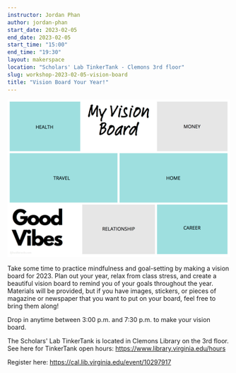 ```yaml
---
instructor: Jordan Phan
author: jordan-phan
start_date: 2023-02-05
end_date: 2023-02-05
start_time: "15:00"
end_time: "19:30"
layout: makerspace
location: "Scholars' Lab TinkerTank - Clemons 3rd floor"
slug: workshop-2023-02-05-vision-board
title: "Vision Board Your Year!"
---
```


![Vision Board Your Year!](/assets/post-media/workshops/vision-board.png)

Take some time to practice mindfulness and goal-setting by making a vision board for 2023. Plan out your year, relax from class stress, and create a beautiful vision board to remind you of your goals throughout the year. Materials will be provided, but if you have images, stickers, or pieces of magazine or newspaper that you want to put on your board, feel free to bring them along!

Drop in anytime between 3:00 p.m. and 7:30 p.m. to make your vision board. 

The Scholars' Lab TinkerTank is located in Clemons Library on the 3rd floor. See here for TinkerTank open hours: <a href="https://www.library.virginia.edu/hours">https://www.library.virginia.edu/hours</a>

Register here: [https://cal.lib.virginia.edu/event/10297917 ](https://cal.lib.virginia.edu/event/10297917)
